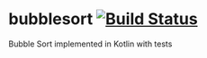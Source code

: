 # bubblesort [![Build Status](https://travis-ci.com/benwicks/bubblesort.svg?branch=master)](https://travis-ci.com/benwicks/bubblesort)
Bubble Sort implemented in Kotlin with tests
